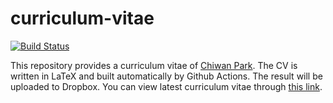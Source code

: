 # curriculum-vitae

[![Build Status](https://github.com/chiwanpark/curriculum-vitae/actions/workflows/build.yml/badge.svg)](https://github.com/chiwanpark/curriculum-vitae/actions/workflows/build.yml)

This repository provides a curriculum vitae of [Chiwan Park](http://chiwanpark.com). The CV is written in LaTeX and built automatically by Github Actions. The result will be uploaded to Dropbox. You can view latest curriculum vitae through [this link](http://j.mp/chiwanpark-cv).
